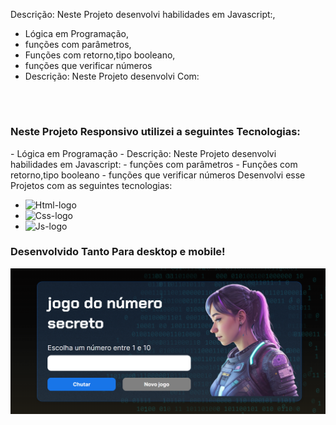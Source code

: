 <p>  Descrição: Neste Projeto desenvolvi habilidades em Javascript:,
  
  - Lógica em Programação,
  - funções com parâmetros,
  - Funções com retorno,tipo booleano,
  - funções que verificar números
  - Descrição: Neste Projeto desenvolvi Com: </p>
<br/>


<h1></h1>

<h3>Neste Projeto Responsivo utilizei a seguintes Tecnologias:</h3>
<p>
  - Lógica em Programação
  - Descrição: Neste Projeto desenvolvi habilidades em Javascript:
  - funções com parâmetros
  - Funções com retorno,tipo booleano
  - funções que verificar números 
  Desenvolvi esse Projetos com as seguintes tecnologias:</p>

- <img src="https://img.shields.io/badge/HTML5-E34F26?style=for-the-badge&logo=html5&logoColor=white" alt="Html-logo"/>
- <img src="https://img.shields.io/badge/CSS3-1572B6?style=for-the-badge&logo=css3&logoColor=white" alt="Css-logo"/>
- <img src="https://img.shields.io/badge/JavaScript-F7DF1E?style=for-the-badge&logo=javascript&logoColor=black" alt="Js-logo"/>
  <br>
<h3>Desenvolvido Tanto Para desktop e mobile!</h3>
  <img src= "https://github.com/leonardosantos10/Projeto-jogo-do-numero-secreto/blob/main/img/img%20desktop.png?raw=true"/>
